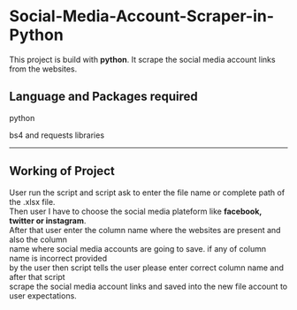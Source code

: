 # Social-Media-Account-Scraper-in-Python
<p>This project is build with <b>python</b>. It scrape the social media account links from the websites.</p>
<h2>Language and Packages required</h2>
<p>python</p>
<p>bs4 and requests libraries</p>
<hr>
<h2>Working of Project</h2>
<p>User run the script and script ask to enter the file name or complete path of the .xlsx file.<br>
  Then user I have to choose the social media plateform like <b>facebook, twitter or instagram</b>.<br>
  After that user enter the column name where the websites are present and also the column<br>
  name where social media accounts are going to save. if any of column name is incorrect provided<br>
  by the user then script tells the user please enter correct column name and after that script<br>
  scrape the social media account links and saved into the new file account to user expectations.</p>
  
  
